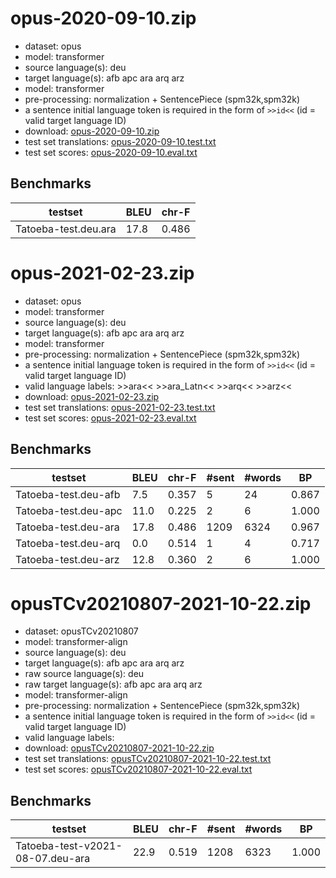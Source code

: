 # opus-2020-09-10.zip

* dataset: opus
* model: transformer
* source language(s): deu
* target language(s): afb apc ara arq arz
* model: transformer
* pre-processing: normalization + SentencePiece (spm32k,spm32k)
* a sentence initial language token is required in the form of `>>id<<` (id = valid target language ID)
* download: [opus-2020-09-10.zip](https://object.pouta.csc.fi/Tatoeba-MT-models/deu-ara/opus-2020-09-10.zip)
* test set translations: [opus-2020-09-10.test.txt](https://object.pouta.csc.fi/Tatoeba-MT-models/deu-ara/opus-2020-09-10.test.txt)
* test set scores: [opus-2020-09-10.eval.txt](https://object.pouta.csc.fi/Tatoeba-MT-models/deu-ara/opus-2020-09-10.eval.txt)

## Benchmarks

| testset               | BLEU  | chr-F |
|-----------------------|-------|-------|
| Tatoeba-test.deu.ara 	| 17.8 	| 0.486 |







# opus-2021-02-23.zip

* dataset: opus
* model: transformer
* source language(s): deu
* target language(s): afb apc ara arq arz
* model: transformer
* pre-processing: normalization + SentencePiece (spm32k,spm32k)
* a sentence initial language token is required in the form of `>>id<<` (id = valid target language ID)
* valid language labels: >>ara<< >>ara_Latn<< >>arq<< >>arz<<
* download: [opus-2021-02-23.zip](https://object.pouta.csc.fi/Tatoeba-MT-models/deu-ara/opus-2021-02-23.zip)
* test set translations: [opus-2021-02-23.test.txt](https://object.pouta.csc.fi/Tatoeba-MT-models/deu-ara/opus-2021-02-23.test.txt)
* test set scores: [opus-2021-02-23.eval.txt](https://object.pouta.csc.fi/Tatoeba-MT-models/deu-ara/opus-2021-02-23.eval.txt)

## Benchmarks

| testset | BLEU  | chr-F | #sent | #words | BP |
|---------|-------|-------|-------|--------|----|
| Tatoeba-test.deu-afb 	| 7.5 	| 0.357 	| 5 	| 24 	| 0.867 |
| Tatoeba-test.deu-apc 	| 11.0 	| 0.225 	| 2 	| 6 	| 1.000 |
| Tatoeba-test.deu-ara 	| 17.8 	| 0.486 	| 1209 	| 6324 	| 0.967 |
| Tatoeba-test.deu-arq 	| 0.0 	| 0.514 	| 1 	| 4 	| 0.717 |
| Tatoeba-test.deu-arz 	| 12.8 	| 0.360 	| 2 	| 6 	| 1.000 |


# opusTCv20210807-2021-10-22.zip

* dataset: opusTCv20210807
* model: transformer-align
* source language(s): deu
* target language(s): afb apc ara arq arz
* raw source language(s): deu
* raw target language(s): afb apc ara arq arz
* model: transformer-align
* pre-processing: normalization + SentencePiece (spm32k,spm32k)
* a sentence initial language token is required in the form of `>>id<<` (id = valid target language ID)
* valid language labels: 
* download: [opusTCv20210807-2021-10-22.zip](https://object.pouta.csc.fi/Tatoeba-MT-models/deu-ara/opusTCv20210807-2021-10-22.zip)
* test set translations: [opusTCv20210807-2021-10-22.test.txt](https://object.pouta.csc.fi/Tatoeba-MT-models/deu-ara/opusTCv20210807-2021-10-22.test.txt)
* test set scores: [opusTCv20210807-2021-10-22.eval.txt](https://object.pouta.csc.fi/Tatoeba-MT-models/deu-ara/opusTCv20210807-2021-10-22.eval.txt)

## Benchmarks

| testset | BLEU  | chr-F | #sent | #words | BP |
|---------|-------|-------|-------|--------|----|
| Tatoeba-test-v2021-08-07.deu-ara 	| 22.9 	| 0.519 	| 1208 	| 6323 	| 1.000 |

